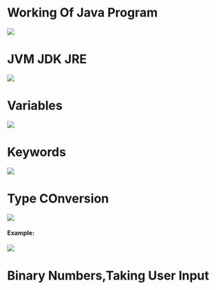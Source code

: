<h1>Working Of Java Program</h1>
<img src="https://github.com/Yogaprasadmk/Java_Development_Course_A_TO_Z/assets/120255515/d7cf81d8-f49f-491e-8a49-e024bf31a557"></a>
<br/>
<h1>JVM JDK JRE</h1>
<img src="https://github.com/Yogaprasadmk/Java_Development_Course_A_TO_Z/assets/120255515/e2254533-d587-433f-b80c-24b72fbf9c74"/>
<br/>
<h1>Variables</h1>
<img src="https://github.com/Yogaprasadmk/Java_Development_Course_A_TO_Z/assets/120255515/800ea147-dbb9-44cd-bf19-df8b6fe6aaac"/>
<br/>
<h1>Keywords</h1>
<img src="https://github.com/Yogaprasadmk/Java_Development_Course_A_TO_Z/assets/120255515/2c193e80-dde4-44f2-9390-95343f28dcce"/>
<br/>
<h1>Type COnversion</h1>
<img src="https://github.com/Yogaprasadmk/Java_Development_Course_A_TO_Z/assets/120255515/dcb703e5-af8d-462c-8bcf-e21b302a96f6"/>
<h4>Example:</h4>
<img src="https://github.com/Yogaprasadmk/Java_Development_Course_A_TO_Z/assets/120255515/cda670f5-721a-4b49-84d6-ccae83aff5d7"/>
<br/>
<h1>Binary Numbers,Taking User Input</h1>
<img src="">
